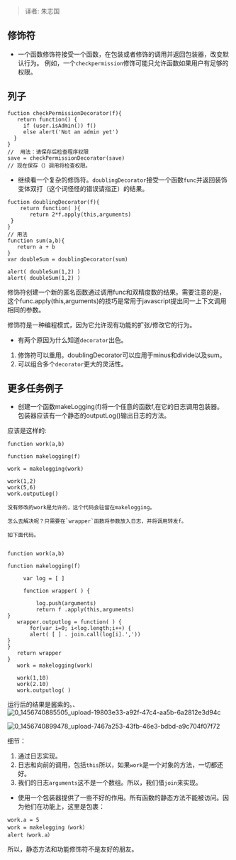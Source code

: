 > 译者: 朱志国

## 修饰符
- 一个函数修饰符接受一个函数，在包装或者修饰的调用并返回包装器，改变默认行为。
例如，一个`checkpermission`修饰可能只允许函数如果用户有足够的权限。
## 列子
```
fuction checkPermissionDecorator(f){
   return function() {
     if (user.isAdmin()) f()
     else alert('Not an admin yet')
  }
}
//  用法：请保存后检查程序权限
save = checkPermissionDecorator(save)
// 现在保存（）调用将检查权限。
```
- 继续看一个复杂的修饰符。`doublingDecorator`接受一个函数`func`并返回装饰变体双打（这个词怪怪的错误请指正）的结果。
```
fuction doublingDecorator(f){
    return function( ){
       return 2*f.apply(this,arguments)  
 }
}
// 用法
function sum(a,b){
   return a + b
}
var doubleSum = doublingDecorator(sum)

alert( doubleSum(1,2) )
alert( doubleSum(1,2) )
```
修饰符创建一个新的匿名函数通过调用func和双精度数的结果。需要注意的是，这个func.apply(this,arguments)的技巧是常用于javascript提出同一上下文调用相同的参数。

修饰符是一种编程模式，因为它允许现有功能的扩张/修改它的行为。

- 有两个原因为什么知道`decorator`出色。
1. 修饰符可以重用。doublingDecorator可以应用于minus和divide以及sum。
2. 可以组合多个`decorator`更大的灵活性。

## 更多任务例子

- 创建一个函数makeLogging(f)将一个任意的函数f,在它的日志调用包装器。 包装器应该有一个静态的outputLog()输出日志的方法。

应该是这样的:

```
function work(a,b)

function makelogging(f)

work = makelogging(work)

work(1,2)
work(5,6)
work.outputLog()

没有修改的work是允许的，这个代码会驻留在makelogging。

怎么去解决呢？只需要在`wrapper`函数将参数放入日志，并将调用转发f。

如下面代码。


function work(a,b)

function makelogging(f)
   
     var log = [ ]

     function wrapper( ) {
     
         log.push(arguments)
         return f .apply(this,arguments)
}
   wrapper.outputlog = function( ) {
       for(var i=0; i<log.length;i++) {
       alert( [ ] . join.call(log[i].','))
}
}
   return wrapper
}
   work = makelogging(work)

   work(1,10)
   work(2.10)
   work.outputlog( )

```
运行后的结果是酱紫的。、
![0_1456740885505_upload-19803e33-a92f-47c4-aa5b-6a2812e3d94c](http://7xpvnv.com2.z0.glb.qiniucdn.com/6c1e708b-84b4-419c-8199-1564c758cb40) 

![0_1456740899478_upload-7467a253-43fb-46e3-bdbd-a9c704f07f72](http://7xpvnv.com2.z0.glb.qiniucdn.com/3466279b-260b-403a-877d-ca73aa882462) 

细节：
1. 通过日志实现。
2. 日志和向前的调用，包括`this`所以，如果`work`是一个对象的方法，一切都还好。
3. 我们的日志`arguments`这不是一个数组。所以，我们借`join`来实现。

- 使用一个包装器提供了一些不好的作用。所有函数的静态方法不能被访问。因为他们在功能上，这里是包裹：
```
work.a = 5
work = makelogging（work）
alert（work.a）
```
所以，静态方法和功能修饰符不是友好的朋友。
